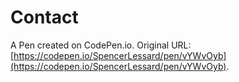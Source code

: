 # Contact

A Pen created on CodePen.io. Original URL: [https://codepen.io/SpencerLessard/pen/vYWvOyb](https://codepen.io/SpencerLessard/pen/vYWvOyb).



